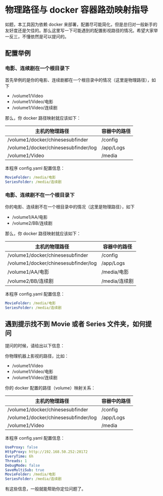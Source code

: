 # 物理路径与 docker 容器路劲映射指导

如题，本工具因为依赖 docker 来部署，配置尽可能简化，但是总归对一般新手的友好度还是欠佳的。那么这里写一下可能遇到的配置影视路径的情况。希望大家举一反三，不懂依然是可以提问的。

## 配置举例

### 电影、连续剧在一个根目录下

首先举例的是你的电影、连续剧都在一个根目录中的情况（这里是物理路径），如下

* /volume1/Video
* /volume1/Video/电影
* /volume1/Video/连续剧

那么，你 docker 路径映射就应该如下：

| 主机的物理路径                       | 容器中的路径 |
| ------------------------------------ | ------------ |
| /volume1/docker/chinesesubfinder     | /config      |
| /volume1/docker/chinesesubfinder/log | /app/Logs    |
| /volume1/Video                       | /media       |

本程序 config.yaml 配置信息：

```yaml
MovieFolder: /media/电影
SeriesFolder: /media/连续剧
```

### 电影、连续剧不在一个根目录下

你的电影、连续剧不在一个根目录中的情况（这里是物理路径），如下

* /volume1/AA/电影
* /volume2/BB/连续剧

那么，你 docker 路径映射就应该如下：

| 主机的物理路径                       | 容器中的路径  |
| ------------------------------------ | ------------- |
| /volume1/docker/chinesesubfinder     | /config       |
| /volume1/docker/chinesesubfinder/log | /app/Logs     |
| /volume1/AA/电影                     | /media/电影   |
| /volume2/BB/连续剧                   | /media/连续剧 |

本程序 config.yaml 配置信息：

```yaml
MovieFolder: /media/电影
SeriesFolder: /media/连续剧
```



## 遇到提示找不到 Movie 或者 Series 文件夹，如何提问

提问的时候，请给出以下信息：

你物理机器上影视的路径，比如：

 * /volume1/Video
 * /volume1/Video/电影
 * /volume1/Video/连续剧

你的 docker 配置的路径（volume）映射关系：

| 主机的物理路径                       | 容器中的路径 |
| ------------------------------------ | ------------ |
| /volume1/docker/chinesesubfinder     | /config      |
| /volume1/docker/chinesesubfinder/log | /app/Logs    |
| /volume1/Video                       | /media       |

本程序 config.yaml 配置信息：

```yaml
UseProxy: false
HttpProxy: http://192.168.50.252:20172
EveryTime: 6h
Threads: 1
DebugMode: false
SaveMultiSub: true
MovieFolder: /media/电影
SeriesFolder: /media/连续剧
```

有这些信息，一般就能帮助你定位问题了。
